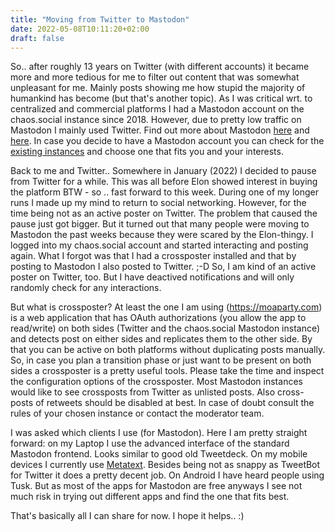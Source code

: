 ```yaml
---
title: "Moving from Twitter to Mastodon"
date: 2022-05-08T10:11:20+02:00
draft: false
---
```


So.. after roughly 13 years on Twitter (with different accounts) it became more and more tedious for me to filter out content that was somewhat unpleasant for me. Mainly posts showing me how stupid the majority of humankind has become (but that's another topic). As I was critical wrt. to centralized and commercial platforms I had a Mastodon account on the chaos.social instance since 2018. However, due to pretty low traffic on Mastodon I mainly used Twitter. Find out more about Mastodon [here](https://www.theverge.com/2017/4/7/15183128/mastodon-open-source-twitter-clone-how-to-use) and [here](https://www.vice.com/en/article/783akg/mastodon-is-like-twitter-without-nazis-so-why-are-we-not-using-it). In case you decide to have a Mastodon account you can check for the [existing instances](https://instances.social/list#lang=&allowed=&prohibited=&min-users=&max-users=) and choose one that fits you and your interests.

Back to me and Twitter.. Somewhere in January (2022) I decided to pause from Twitter for a while. This was all before Elon showed interest in buying the platform BTW - so .. fast forward to this week. During one of my longer runs I made up my mind to return to social networking. However, for the time being not as an active poster on Twitter. The problem that caused the pause just got bigger. But it turned out that many people were moving to Mastodon the past weeks because they were scared by the Elon-thingy. I logged into my chaos.social account and started interacting and posting again. What I forgot was that I had a crossposter installed and that by posting to Mastodon I also posted to Twitter. ;-D So, I am kind of an active poster on Twitter, too. But I have deactived notifications and will only randomly check for any interactions.

But what is crossposter? At least the one I am using (https://moaparty.com) is a web application that has OAuth authorizations (you allow the app to read/write) on both sides (Twitter and the chaos.social Mastodon instance) and detects post on either sides and replicates them to the other side. By that you can be active on both platforms without duplicating posts manually. So, in case you plan a transition phase or just want to be present on both sides a crossposter is a pretty useful tools. Please take the time and inspect the configuration options of the crossposter. Most Mastodon instances would like to see crossposts from Twitter as unlisted posts. Also cross-posts of retweets should be disabled at best. In case of doubt consult the rules of your chosen instance or contact the moderator team.

I was asked which clients I use (for Mastodon). Here I am pretty straight forward: on my Laptop I use the advanced interface of the standard Mastodon frontend. Looks similar to good old Tweetdeck. On my mobile devices I currently use [Metatext](https://github.com/metabolist/metatext). Besides being not as snappy as TweetBot for Twitter it does a pretty decent job. On Android I have heard people using Tusk. But as most of the apps for Mastodon are free anyways I see not much risk in trying out different apps and find the one that fits best.

That's basically all I can share for now. I hope it helps.. :)
